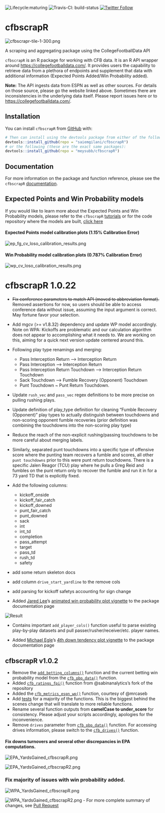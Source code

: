 
<!-- README.md is generated from README.Rmd. Please edit that file -->

<!-- badges: start -->

![Lifecycle:maturing](https://img.shields.io/badge/lifecycle-maturing-blue.svg)
![Travis-CI:
build-status](https://travis-ci.com/saiemgilani/cfbscrapR.svg?token=BxsozfUD3VCvCzzJpdFf&branch=master)
[![Twitter
Follow](https://img.shields.io/twitter/follow/cfbscrapR?style=social)](https://twitter.com/cfbscrapR)
<!-- badges: end -->

# cfbscrapR

![cfbscrapr-tile-1-300.png](https://raw.githubusercontent.com/saiemgilani/cfbscrapR/master/man/figures/cfbscrapr-tile-1-300.png)

A scraping and aggregating package using the CollegeFootballData API

`cfbscrapR` is an R package for working with CFB data. It is an R API
wrapper around <https://collegefootballdata.com/>. It provides users the
capability to retrieve data from a plethora of endpoints and supplement
that data with additional information (Expected Points Added/Win
Probability added).

**Note:** The API ingests data from ESPN as well as other sources. For
details on those source, please go the website linked above. Sometimes
there are inconsistencies in the underlying data itself. Please report
issues here or to <https://collegefootballdata.com/>.

## Installation

You can install `cfbscrapR` from
[GitHub](https://github.com/saiemgilani/cfbscrapR) with:

``` r
# Then can install using the devtools package from either of the following:
devtools::install_github(repo = "saiemgilani/cfbscrapR")
# or the following (these are the exact same packages):
devtools::install_github(repo = "meysubb/cfbscrapR")
```

## Documentation

For more information on the package and function reference, please see
the `cfbscrapR`
[documentation](https://saiemgilani.github.io/cfbscrapR/).

## Expected Points and Win Probability models

If you would like to learn more about the Expected Points and Win
Probability models, please refer to the `cfbscrapR`
[tutorials](https://saiemgilani.github.io/cfbscrapR/articles/index.html)
or for the code repository where the models are built, [click
here](https://github.com/meysubb/cfbscrapR-MISC)

#### Expected Points model calibration plots (1.15% Calibration Error)

![ep\_fg\_cv\_loso\_calibration\_results.png](https://github.com/saiemgilani/cfbscrapR/blob/master/man/figures/ep_fg_cv_loso_calibration_results.png?raw=true)

#### Win Probability model calibration plots (0.787% Calibration Error)

![wp\_cv\_loso\_calibration\_results.png](https://github.com/saiemgilani/cfbscrapR/blob/master/man/figures/wp_cv_loso_calibration_results.png?raw=true)

# cfbscrapR 1.0.22

  - ~~Fix conference parameters to match API (moved to abbreviation
    format).~~ Removed assertions for now, so users should be able to
    access conference data without issue, assuming the input argument is
    correct. May fortune favor your selection.

  - Add mgcv (\>= v1.8.32) dependency and update WP model accordingly.
    Note on WPA: Kickoffs are problematic and our calculation algorithm
    does not appear to accomplishing what it needs to. We are working on
    this, aiming for a quick next version update centered around this.

  - Following play type renamings and merging:
    
      - Pass Interception Return –\> Interception Return
      - Pass Interception –\> Interception Return
      - Pass Interception Return Touchdown –\> Interception Return
        Touchdown
      - Sack Touchdown –\> Fumble Recovery (Opponent) Touchdown
      - Punt Touchdown \~ Punt Return Touchdown.

  - Update `rush_vec` and `pass_vec` regex definitions to be more
    precise on pulling rushing plays.

  - Update definition of play\_type definition for cleaning “Fumble
    Recovery (Opponent)” play types to actually distinguish between
    touchdowns and non-scoring opponent fumble recoveries (prior
    definition was combining the touchdowns into the non-scoring play
    type)

  - Reduce the reach of the non-explicit rushing/passing touchdowns to
    be more careful about merging labels.

  - Similarly, separated punt touchdowns into a specific type of
    offensive score where the punting team recovers a fumble and scores,
    all other `punt touchdowns` prior to this were punt return
    touchdowns. There is a specific Jalen Reagor (TCU) play where he
    pulls a Greg Reid and fumbles on the punt return only to recover the
    fumble and run it in for a 73 yard TD that is explicitly fixed.

  - Add the following columns:
    
      - kickoff\_onside
      - kickoff\_fair\_catch
      - kickoff\_downed
      - punt\_fair\_catch
      - punt\_downed
      - sack
      - int
      - int\_td
      - completion
      - pass\_attempt
      - target
      - pass\_td
      - rush\_td
      - safety

  - add some return skeleton docs

  - add column `drive_start_yardline` to the remove cols

  - add parsing for kickoff safetys accounting for sign change

  - Added [Jared Lee](https://twitter.com/JaredDLee)’s [animated win
    probability plot
    vignette](https://saiemgilani.github.io/cfbscrapR/articles/Animated_WP_Plotting.html)
    to the package documentation page

![Result](https://raw.githubusercontent.com/saiemgilani/cfbscrapR/master/man/figures/animated_wp.gif)

  - Contains important `add_player_cols()` function useful to parse
    existing play-by-play datasets and pull passer/rusher/receiver/etc.
    player names.

  - Added [Michael Egle](https://twitter.com/deceptivespeed_)’s [4th
    down tendency plot
    vignette](https://saiemgilani.github.io/cfbscrapR/articles/fourth_down_plot_tutorial.html)
    to the package documentation page

## cfbscrapR v1.0.2

  - Remove the
    [`add_betting_columns()`](https://saiemgilani.github.io/cfbscrapR/reference/add_betting_cols.html)
    function and the current betting win probability model from the
    [`cfb_pbp_data()`](https://saiemgilani.github.io/cfbscrapR/reference/cfb_pbp_data.html)
    function.
  - Added
    [`cfb_ratings_fpi()`](https://saiemgilani.github.io/cfbscrapR/reference/cfb_ratings_fpi.html)
    function from @sabinanalytics’s fork of the repository
  - Added the
    [`cfb_metrics_espn_wp()`](https://saiemgilani.github.io/cfbscrapR/reference/cfb_metrics_espn_wp.html)
    function, courtesy of @mrcaseb
  - Add
    [tests](https://github.com/saiemgilani/cfbscrapR/tree/master/tests/testthat)
    for a majority of the functions. This is the biggest behind the
    scenes change that will translate to more reliable functions.
  - Rename several function outputs from **camelCase to under\_score**
    for consistency. Please adjust your scripts accordingly, apologies
    for the inconvenience.
  - Remove `drives` parameter from
    [`cfb_pbp_data()`](https://saiemgilani.github.io/cfbscrapR/reference/cfb_pbp_data.html)
    function. For accessing drives information, please switch to the
    [`cfb_drives()`](https://saiemgilani.github.io/cfbscrapR/reference/cfb_drives.html)
    function.

#### Fix downs turnovers and several other discrepancies in EPA computations.

![EPA\_YardsGained\_cfbscrapR.png](https://i.imgur.com/Bw6VO90.png)

![EPA\_YardsGained\_cfbscrapR2.png](https://i.imgur.com/VYX12pZ.png)

### Fix majority of issues with win probability added.

![WPA\_YardsGained\_cfbscrapR.png](https://i.imgur.com/OFHTh9Y.jpg)

![WPA\_YardsGained\_cfbscrapR2.png](https://i.imgur.com/84zh9VY.jpg) -
For more complete summary of changes, see [Pull
Request](https://github.com/saiemgilani/cfbscrapR/pull/5#issue-478275691)
